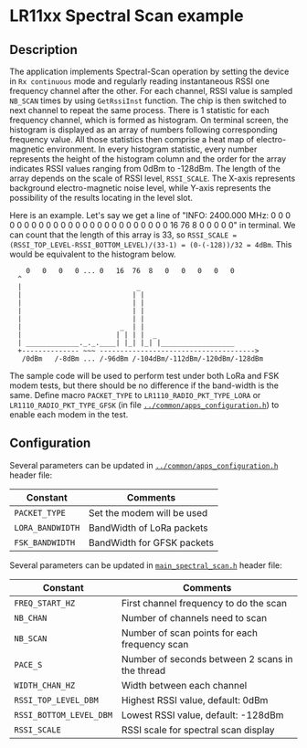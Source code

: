 # LR11xx Spectral Scan example

## Description

The application implements Spectral-Scan operation by setting the device in `Rx continuous` mode and regularly reading instantaneous RSSI one frequency channel after the other. For each channel, RSSI value is sampled `NB_SCAN` times by using `GetRssiInst` function. The chip is then switched to next channel to repeat the same process. There is 1 statistic for each frequency channel, which is formed as histogram. On terminal screen, the histogram is displayed as an array of numbers following corresponding frequency value. All those statistics then comprise a heat map of electro-magnetic environment. In every histogram statistic, every number represents the height of the histogram column and the order for the array indicates RSSI values ranging from 0dBm to -128dBm. The length of the array depends on the scale of RSSI level, `RSSI_SCALE`. The X-axis represents background electro-magnetic noise level, while Y-axis represents the possibility of the results locating in the level slot.

Here is an example. Let's say we get a line of "INFO: 2400.000 MHz: 0 0 0 0 0 0 0 0 0 0 0 0 0 0 0 0 0 0 0 0 0 0 0 0 0 16 76 8 0 0 0 0 0" in terminal. We can count that the length of this array is 33, so `RSSI_SCALE = (RSSI_TOP_LEVEL-RSSI_BOTTOM_LEVEL)/(33-1) = (0-(-128))/32 = 4dBm`. This would be equivalent to the histogram below.

```
    0   0   0   0 ... 0   16  76  8   0   0   0   0   0
  ^
  |                            _
  |                           | |
  |                           | |
  |                           | |
  |                           | |
  |                        _  | |
  |                       | | | |  _
  | _____________._._.____| |_| |_| |__________________
  +-------------- ~~~ -------------------------------------->
   /0dBm   /-8dBm ... /-96dBm /-104dBm/-112dBm/-120dBm/-128dBm
```

The sample code will be used to perform test under both LoRa and FSK modem tests, but there should be no difference if the band-width is the same. Define macro `PACKET_TYPE` to `LR1110_RADIO_PKT_TYPE_LORA` or `LR1110_RADIO_PKT_TYPE_GFSK` (in file [`../common/apps_configuration.h`](../common/apps_configuration.h)) to enable each modem in the test.

## Configuration

Several parameters can be updated in [`../common/apps_configuration.h`](../common/apps_configuration.h) header file:

| Constant           | Comments                    |
| ------------------ | ----------------------------|
| `PACKET_TYPE`      | Set the modem will be used  |
| `LORA_BANDWIDTH`   | BandWidth of LoRa packets   |
| `FSK_BANDWIDTH`    | BandWidth for GFSK packets  |

Several parameters can be updated in [`main_spectral_scan.h`](main_spectral_scan.h) header file:

| Constant                | Comments                                        |
| ----------------------- | ----------------------------------------------- |
| `FREQ_START_HZ`         | First channel frequency to do the scan          |
| `NB_CHAN`               | Number of channels need to scan                 |
| `NB_SCAN`               | Number of scan points for each frequency scan   |
| `PACE_S`                | Number of seconds between 2 scans in the thread |
| `WIDTH_CHAN_HZ`         | Width between each channel                      |
| `RSSI_TOP_LEVEL_DBM`    | Highest RSSI value, default: 0dBm               |
| `RSSI_BOTTOM_LEVEL_DBM` | Lowest RSSI value, default: -128dBm             |
| `RSSI_SCALE`            | RSSI scale for spectral scan display            |
